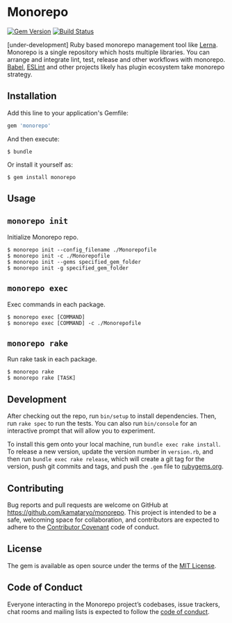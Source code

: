 # Monorepo

[![Gem Version](https://badge.fury.io/rb/monorepo.svg)](https://badge.fury.io/rb/monorepo)
[![Build Status](https://travis-ci.org/kamataryo/monorepo.svg?branch=master)](https://travis-ci.org/kamataryo/monorepo)

[under-development] Ruby based monorepo management tool like [Lerna](https://lernajs.io/).
Monorepo is a single repository which hosts multiple libraries.
You can arrange and integrate lint, test, release and other workflows with monorepo.
[Babel](https://babeljs.io/), [ESLint](https://eslint.org/) and other projects likely has plugin ecosystem take monorepo strategy.

## Installation

Add this line to your application's Gemfile:

```ruby
gem 'monorepo'
```

And then execute:

    $ bundle

Or install it yourself as:

    $ gem install monorepo

## Usage

## `monorepo init`

Initialize Monorepo repo.

```shell
$ monorepo init --config_filename ./Monorepofile
$ monorepo init -c ./Monorepofile
$ monorepo init --gems specified_gem_folder
$ monorepo init -g specified_gem_folder
```

## `monorepo exec`

Exec commands in each package.

```shell
$ monorepo exec [COMMAND]
$ monorepo exec [COMMAND] -c ./Monorepofile
```

## `monorepo rake`

Run rake task in each package.

```shell
$ monorepo rake
$ monorepo rake [TASK]
```

## Development

After checking out the repo, run `bin/setup` to install dependencies. Then, run `rake spec` to run the tests. You can also run `bin/console` for an interactive prompt that will allow you to experiment.

To install this gem onto your local machine, run `bundle exec rake install`. To release a new version, update the version number in `version.rb`, and then run `bundle exec rake release`, which will create a git tag for the version, push git commits and tags, and push the `.gem` file to [rubygems.org](https://rubygems.org).

## Contributing

Bug reports and pull requests are welcome on GitHub at https://github.com/kamataryo/monorepo. This project is intended to be a safe, welcoming space for collaboration, and contributors are expected to adhere to the [Contributor Covenant](http://contributor-covenant.org) code of conduct.

## License

The gem is available as open source under the terms of the [MIT License](https://opensource.org/licenses/MIT).

## Code of Conduct

Everyone interacting in the Monorepo project’s codebases, issue trackers, chat rooms and mailing lists is expected to follow the [code of conduct](https://github.com/kamataryo/monorepo/blob/master/CODE_OF_CONDUCT.md).
